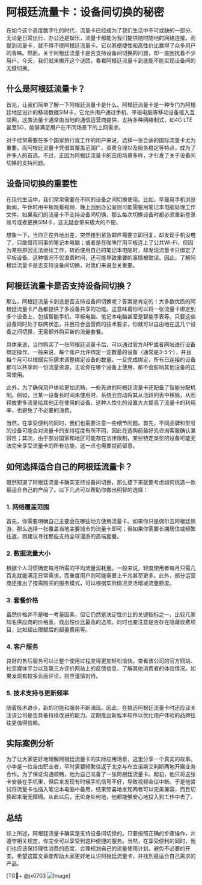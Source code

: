 # 阿根廷流量卡：设备间切换的秘密

在如今这个高度数字化的时代，流量卡已经成为了我们生活中不可或缺的一部分。无论是日常出行、办公还是娱乐，流量卡都能为我们提供随时随地的网络连接。而提到流量卡，就不得不提阿根廷流量卡。它以其便捷性和高性价比赢得了众多用户的青睐。然而，关于阿根廷流量卡是否支持设备间切换的问题，却一直困扰着不少用户。今天，我们就来揭开这个谜团，看看阿根廷流量卡到底能不能实现设备间的无缝切换。

## 什么是阿根廷流量卡？

首先，让我们简单了解一下阿根廷流量卡是什么。阿根廷流量卡是一种专门为阿根廷地区设计的移动数据SIM卡，它允许用户通过手机、平板电脑等移动设备接入互联网。这类流量卡通常由当地的通信运营商提供，支持多种网络制式，如4G LTE甚至5G，能够满足用户在不同场景下的上网需求。

对于经常需要在多个国家旅行或工作的用户来说，选择一张合适的国际流量卡尤为重要。而阿根廷流量卡凭借其覆盖范围广、资费合理以及服务稳定等特点，成为了许多人的首选。不过，正因为阿根廷流量卡的应用场景多样，才引发了关于设备间切换的支持问题。

## 设备间切换的重要性

在现代生活中，我们常常需要在不同的设备之间切换使用。比如，早晨用手机浏览新闻，午休时用平板观看视频，晚上回到办公室则可能需要用笔记本电脑处理工作文件。如果我们的流量卡不支持设备间切换，那么每次切换设备时都必须重新登录账号或者更换SIM卡，这无疑会带来极大的不便。

想象一下，当你正在外地出差，突然接到紧急邮件需要立即回复，却发现手机没电了，只能借用同事的笔记本电脑；或者是在咖啡厅用平板连上了公共Wi-Fi，但因为某些原因无法继续工作，转而使用自己的笔记本电脑时，却发现流量卡只绑定了平板设备。这种情况不仅浪费时间，还可能导致重要的事情被耽误。因此，了解阿根廷流量卡是否支持设备间切换，对我们来说至关重要。

## 阿根廷流量卡是否支持设备间切换？

那么，阿根廷流量卡到底是否支持设备间切换呢？答案是肯定的！大多数优质的阿根廷流量卡产品都提供了多设备共享的功能。这意味着你可以将一张流量卡绑定到多个设备上，包括智能手机、平板电脑、笔记本电脑甚至是智能手表等。只要这些设备同时处于联网状态，并且符合运营商的技术要求，你就可以自由地在这几个设备之间切换，无需额外购买新的流量套餐。

具体来说，当你购买了一张阿根廷流量卡后，可以通过官方APP或者网站进行设备绑定操作。一般来说，每个账户允许绑定一定数量的设备（通常是3-5个），并且每个月可以根据实际需求调整绑定设备的数量。一旦完成绑定，所有已连接的设备都可以共享同一份流量资源，无论你在哪个设备上使用，都不会影响其他设备的正常使用。

此外，为了确保用户体验更加流畅，一些先进的阿根廷流量卡还配备了智能分配机制。例如，当某一设备长时间未使用时，系统会自动将其从活跃列表中移除，从而释放更多流量给其他正在使用的设备。这种人性化的设置大大提高了流量卡的利用率，也避免了不必要的浪费。

当然，在享受便利的同时，我们也需要注意一些细节问题。首先，不同品牌和型号的设备可能会对流量卡的支持程度有所不同，因此在选购前最好先咨询客服确认兼容性；其次，由于部分国家和地区可能存在法律限制，某些特定类型的设备可能无法完全享受流量卡的所有功能，这一点也需要提前留意。

## 如何选择适合自己的阿根廷流量卡？

既然知道了阿根廷流量卡确实支持设备间切换，那么接下来就要考虑如何挑选一款最适合自己的产品了。以下几点可以帮助你做出明智的选择：

### 1. 网络覆盖范围
首先，你需要明确自己主要会在哪些地方使用流量卡。如果你只是偶尔去阿根廷旅游，那么选择一张覆盖当地主要城市的流量卡即可；但如果你需要长期居住或频繁往返，则建议寻找那些支持全球漫游的高端套餐。

### 2. 数据流量大小
根据个人习惯确定每月所需的平均流量消耗量。一般来说，轻度使用者每月只需几百兆就能满足日常需求，而重度用户则可能需要上千兆甚至更多。此外，部分运营商还推出了按需购买的服务模式，可以根据实际情况灵活增减流量额度。

### 3. 套餐价格
虽然价格并不是唯一考量因素，但它仍然是决定性价比的关键指标之一。比较几家知名供应商的价格表，找出性价比最高的选项。同时也要注意是否存在隐藏收费项目，比如超出限额后的超量费用等。

### 4. 客户服务
良好的售后服务可以让整个使用过程变得更加轻松愉快。查看该公司的官方网站、社交媒体平台以及第三方评价网站上的反馈信息，了解其他消费者的体验情况。如果发现有较多负面评论，则应谨慎对待。

### 5. 技术支持与更新频率
随着技术进步，新的功能和服务不断涌现。因此，在挑选阿根廷流量卡时还应该关注该公司是否具备持续改进的能力。定期推出新版本软件以优化用户体验的品牌往往更值得信赖。

## 实际案例分析

为了让大家更好地理解阿根廷流量卡的实际应用场景，这里分享一个真实的故事。小李是一位自由职业者，平时需要频繁往返于北京与布宜诺斯艾利斯两地开展业务合作。为了保证沟通顺畅，他为自己准备了一张阿根廷流量卡。起初，他只将这张卡安装在手机里，但后来发现有时候手机信号不好，导致视频会议中断。于是他尝试将流量卡也插入笔记本电脑中备用，结果惊喜地发现两者可以完美兼容，而且切换起来毫无障碍。从此以后，无论身处何地，他都能够安心地投入到工作中去了。

## 总结

综上所述，阿根廷流量卡确实是支持设备间切换的。只要按照正确的步骤操作，并遵守相关规定，你完全可以享受到这种便捷的服务。当然，在享受便利的同时，我们也应该保持理性消费的态度，合理规划自己的流量使用计划，避免不必要的开支。希望这篇文章能帮助大家更好地认识阿根廷流量卡，并找到最适合自己需求的产品。

[TG💪+ @jx0703 ![Image](https://github.com/user-attachments/assets/dbca1d08-cadb-493c-b0ec-ad6f7a83f270)]